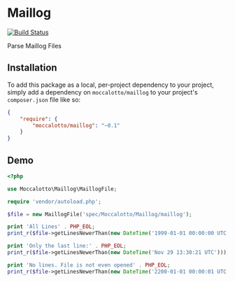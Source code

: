 # Maillog
[![Build Status](https://travis-ci.org/moccalotto/maillog.svg)](https://travis-ci.org/moccalotto/maillog)

Parse Maillog Files

## Installation

To add this package as a local, per-project dependency to your project, simply add a dependency on
 `moccalotto/maillog` to your project's `composer.json` file like so:

```json
{
    "require": {
        "moccalotto/maillog": "~0.1"
    }
}
```

## Demo
```php
<?php

use Moccalotto\Maillog\MaillogFile;

require 'vendor/autoload.php';

$file = new MaillogFile('spec/Moccalotto/Maillog/maillog');

print 'All Lines' . PHP_EOL;
print_r($file->getLinesNewerThan(new DateTime('1999-01-01 00:00:00 UTC')));

print 'Only the last line:' . PHP_EOL;
print_r($file->getLinesNewerThan(new DateTime('Nov 29 13:30:21 UTC')));

print 'No lines. File is not even opened' . PHP_EOL;
print_r($file->getLinesNewerThan(new DateTime('2200-01-01 00:00:01 UTC')));
```

